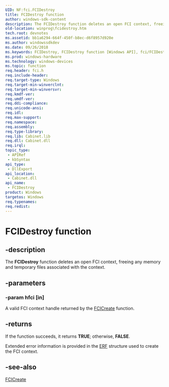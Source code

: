 ```yaml
---
UID: NF:fci.FCIDestroy
title: FCIDestroy function
author: windows-sdk-content
description: The FCIDestroy function deletes an open FCI context, freeing any memory and temporary files associated with the context.
old-location: winprog\fcidestroy.htm
tech.root: devnotes
ms.assetid: bb1a6294-664f-450f-b8ec-d6f8957d920e
ms.author: windowssdkdev
ms.date: 09/26/2018
ms.keywords: FCIDestroy, FCIDestroy function [Windows API], fci/FCIDestroy, winprog.fcidestroy
ms.prod: windows-hardware
ms.technology: windows-devices
ms.topic: function
req.header: fci.h
req.include-header: 
req.target-type: Windows
req.target-min-winverclnt: 
req.target-min-winversvr: 
req.kmdf-ver: 
req.umdf-ver: 
req.ddi-compliance: 
req.unicode-ansi: 
req.idl: 
req.max-support: 
req.namespace: 
req.assembly: 
req.type-library: 
req.lib: Cabinet.lib
req.dll: Cabinet.dll
req.irql: 
topic_type:
 - APIRef
 - kbSyntax
api_type:
 - DllExport
api_location:
 - Cabinet.dll
api_name:
 - FCIDestroy
product: Windows
targetos: Windows
req.typenames: 
req.redist: 
---
```


# FCIDestroy function


## -description


The <b>FCIDestroy</b> function deletes an open  FCI context, freeing any memory and temporary files associated with the context.


## -parameters




### -param hfci [in]

A valid FCI context handle returned by the <a href="https://msdn.microsoft.com/bfcea06d-2f09-405c-955c-0f56149148f2">FCICreate</a> function.


## -returns



If the function succeeds, it returns <b>TRUE</b>; otherwise, <b>FALSE</b>.

Extended error information is provided in the <a href="https://msdn.microsoft.com/ddbccad9-a68c-4be7-90dc-e3dd25f5cf3b">ERF</a> structure used to create the FCI context.




## -see-also




<a href="https://msdn.microsoft.com/bfcea06d-2f09-405c-955c-0f56149148f2">FCICreate</a>
 

 

